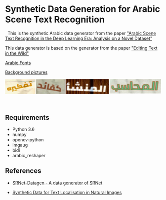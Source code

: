 # Synthetic Data Generation for Arabic Scene Text Recognition  

&nbsp;
This is the synthetic Arabic data generator from the paper ["Arabic Scene Text Recognition in the Deep Learning Era: Analysis on a Novel Dataset"](https://ieeexplore.ieee.org/document/9499028)

This data generator is based on the generator from the paper ["Editing Text in the Wild"](https://github.com/youdao-ai/SRNet-Datagen)
&nbsp;

[Arabic Fonts](https://drive.google.com/file/d/1FHmruZKY-NgowRFSXNh4HmytWcdGD4Jt/view?usp=sharing)

[Background pictures](https://drive.google.com/file/d/1Wyul5842e8eAfCe5b0d5z4scex69ww_e/view?usp=sharing)

![image](https://github.com/HGamal11/Arabic_Synthetic_Data_Generator/blob/master/gensynth.png)

&nbsp;


## Requirements
- Python 3.6
- numpy
- opencv-python
- imgaug
- bidi
- arabic_reshaper

## References
- [SRNet-Datagen - A data generator of SRNet](https://github.com/youdao-ai/SRNet-Datagen)

- [Synthetic Data for Text Localisation in Natural Images](https://arxiv.org/abs/1604.06646)


